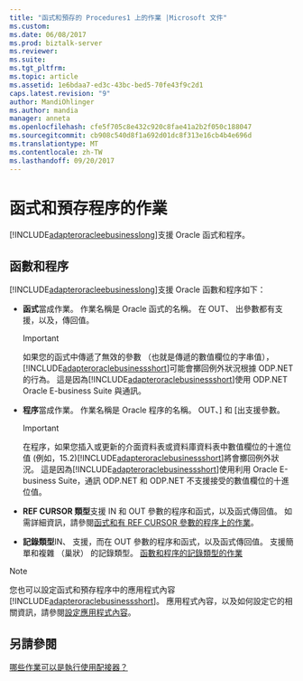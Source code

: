 ```yaml
---
title: "函式和預存的 Procedures1 上的作業 |Microsoft 文件"
ms.custom: 
ms.date: 06/08/2017
ms.prod: biztalk-server
ms.reviewer: 
ms.suite: 
ms.tgt_pltfrm: 
ms.topic: article
ms.assetid: 1e6bdaa7-ed3c-43bc-bed5-70fe43f9c2d1
caps.latest.revision: "9"
author: MandiOhlinger
ms.author: mandia
manager: anneta
ms.openlocfilehash: cfe5f705c8e432c920c8fae41a2b2f050c188047
ms.sourcegitcommit: cb908c540d8f1a692d01dc8f313e16cb4b4e696d
ms.translationtype: MT
ms.contentlocale: zh-TW
ms.lasthandoff: 09/20/2017
---
```

# <a name="operations-on-functions-and-stored-procedures"></a>函式和預存程序的作業
[!INCLUDE[adapteroracleebusinesslong](../../includes/adapteroracleebusinesslong-md.md)]支援 Oracle 函式和程序。

## <a name="functions-and-procedures"></a>函數和程序

[!INCLUDE[adapteroracleebusinesslong](../../includes/adapteroracleebusinesslong-md.md)]支援 Oracle 函數和程序如下：  
  
-   **函式**當成作業。 作業名稱是 Oracle 函式的名稱。 在 OUT、 出參數都有支援，以及，傳回值。  
  
    > [!IMPORTANT]
    >  如果您的函式中傳遞了無效的參數 （也就是傳遞的數值欄位的字串值），[!INCLUDE[adapteroraclebusinessshort](../../includes/adapteroraclebusinessshort-md.md)]可能會擲回例外狀況根據 ODP.NET 的行為。 這是因為[!INCLUDE[adapteroraclebusinessshort](../../includes/adapteroraclebusinessshort-md.md)]使用 ODP.NET Oracle E-business Suite 與通訊。  
  
-   **程序**當成作業。 作業名稱是 Oracle 程序的名稱。 OUT、] 和 [出支援參數。  
  
    > [!IMPORTANT]
    >  在程序，如果您插入或更新的介面資料表或資料庫資料表中數值欄位的十進位值 (例如，15.2)[!INCLUDE[adapteroraclebusinessshort](../../includes/adapteroraclebusinessshort-md.md)]將會擲回例外狀況。 這是因為[!INCLUDE[adapteroraclebusinessshort](../../includes/adapteroraclebusinessshort-md.md)]使用利用 Oracle E-business Suite，通訊 ODP.NET 和 ODP.NET 不支援接受的數值欄位的十進位值。  
  
-   **REF CURSOR 類型**支援 IN 和 OUT 參數的程序和函式，以及函式傳回值。 如需詳細資訊，請參閱[函式和有 REF CURSOR 參數的程序上的作業](../../adapters-and-accelerators/adapter-oracle-ebs/operations-on-functions-and-procedures-with-ref-cursor-parameters1.md)。  
  
-   **記錄類型**IN、 支援，而在 OUT 參數的程序和函式，以及函式傳回值。 支援簡單和複雜 （巢狀） 的記錄類型。 [函數和程序的記錄類型的作業](../../adapters-and-accelerators/adapter-oracle-ebs/operations-on-functions-and-procedures-with-record-types1.md)  
  
> [!NOTE]
>  您也可以設定函式和預存程序中的應用程式內容[!INCLUDE[adapteroraclebusinessshort](../../includes/adapteroraclebusinessshort-md.md)]。 應用程式內容，以及如何設定它的相關資訊，請參閱[設定應用程式內容](../../adapters-and-accelerators/adapter-oracle-ebs/set-application-context.md)。  
  
## <a name="see-also"></a>另請參閱  
 [哪些作業可以是執行使用配接器？](https://msdn.microsoft.com/library/cc185219(v=bts.10).aspx)